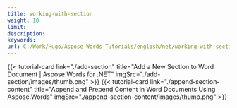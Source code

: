 ```yaml
---
title: working-with-section
weight: 10
limit:
description:
keywords:
url: C:/Work/Hugo/Aspose-Words-Tutorials/english/net/working-with-section
---
```

{{< tutorial-card link="./add-section" title="Add a New Section to Word Document | Aspose.Words for .NET" imgSrc="./add-section/images/thumb.png" >}}
{{< tutorial-card link="./append-section-content" title="Append and Prepend Content in Word Documents Using Aspose.Words" imgSrc="./append-section-content/images/thumb.png" >}}
